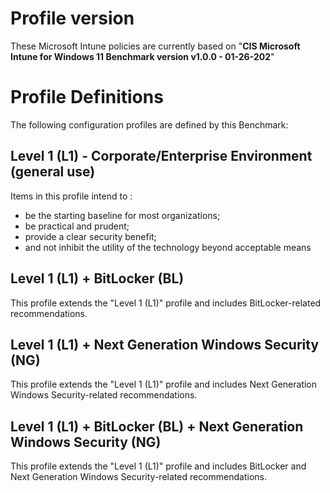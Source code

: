 # Profile version

These Microsoft Intune policies are currently based on "**CIS Microsoft Intune for Windows 11 Benchmark version v1.0.0 - 01-26-202**"

# Profile Definitions

The following configuration profiles are defined by this Benchmark:

## Level 1 (L1) - Corporate/Enterprise Environment (general use)
Items in this profile intend to :
* be the starting baseline for most organizations;
* be practical and prudent;
* provide a clear security benefit;
* and not inhibit the utility of the technology beyond acceptable means

## Level 1 (L1) + BitLocker (BL)
This profile extends the "Level 1 (L1)" profile and includes BitLocker-related recommendations.

## Level 1 (L1) + Next Generation Windows Security (NG)
This profile extends the "Level 1 (L1)" profile and includes Next Generation Windows Security-related recommendations.

## Level 1 (L1) + BitLocker (BL) + Next Generation Windows Security (NG)
This profile extends the "Level 1 (L1)" profile and includes BitLocker and Next Generation Windows Security-related recommendations.
